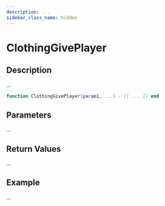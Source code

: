 ```yaml
---
description: ...
sidebar_class_name: hidden
---
```


# ClothingGivePlayer

## Description

...

```lua
function ClothingGivePlayer(param1, ...) --[[ ... ]] end
```

## Parameters

...

## Return Values

...

## Example

...

